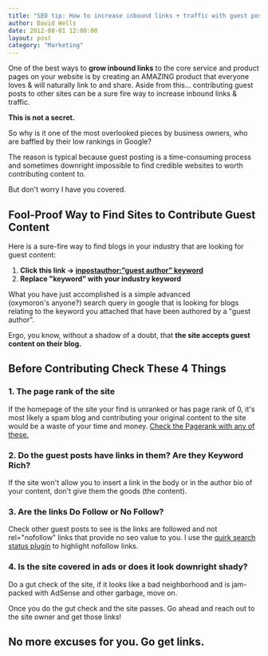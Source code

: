 ```yaml
---
title: "SEO tip: How to increase inbound links + traffic with guest posting"
author: David Wells
date: 2012-08-01 12:00:00
layout: post
category: "Marketing"
---
```


One of the best ways to **grow inbound links** to the core service and product pages on your website is by creating an AMAZING product that everyone loves & will naturally link to and share. Aside from this... contributing guest posts to other sites can be a sure fire way to increase inbound links & traffic.

**This is not a secret.**

So why is it one of the most overlooked pieces by business owners, who are baffled by their low rankings in Google?

The reason is typical because guest posting is a time-consuming process and sometimes downright impossible to find credible websites to worth contributing content to.

But don't worry I have you covered.

## Fool-Proof Way to Find Sites to Contribute Guest Content

Here is a sure-fire way to find blogs in your industry that are looking for guest content:

1.  **Click this link -> [inpostauthor:”guest author” keyword](http://bit.ly/R0Nucc)**
2.  **Replace "keyword" with your industry keyword**

What you have just accomplished is a simple advanced (oxymoron's anyone?) search query in google that is looking for blogs relating to the keyword you attached that have been authored by a "guest author".

Ergo, you know, without a shadow of a doubt, that **the site accepts guest content on their blog.**

## Before Contributing Check These 4 Things

### 1. The page rank of the site

If the homepage of the site your find is unranked or has page rank of 0, it's most likely a spam blog and contributing your original content to the site would be a waste of your time and money. [Check the Pagerank with any of these.](http://bit.ly/R1d6Wh)

### 2. Do the guest posts have links in them? Are they Keyword Rich?

If the site won't allow you to insert a link in the body or in the author bio of your content, don't give them the goods (the content).

### 3. Are the links Do Follow or No Follow?

Check other guest posts to see is the links are followed and not rel="nofollow" links that provide no seo value to you. I use the [quirk search status plugin](http://www.quirk.biz/searchstatus/) to highlight nofollow links.

### 4. Is the site covered in ads or does it look downright shady?

Do a gut check of the site, if it looks like a bad neighborhood and is jam-packed with AdSense and other garbage, move on.

Once you do the gut check and the site passes. Go ahead and reach out to the site owner and get those links!

## No more excuses for you. Go get links.
